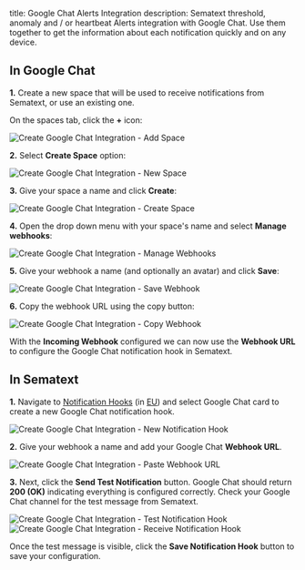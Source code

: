 title: Google Chat Alerts Integration
description: Sematext threshold, anomaly and / or heartbeat Alerts integration with Google Chat. Use them together to get the information about each notification quickly and on any device.

## In Google Chat

**1.** Create a new space that will be used to receive notifications from Sematext, or use an existing one.

On the spaces tab, click the **+** icon:

<img class="content-modal-image" alt="Create Google Chat Integration - Add Space" src="../../images/integrations/create-googlechat-integration-add.png" title="Create Google Chat Integration - Add Space">

**2.** Select **Create Space** option:

<img class="content-modal-image" alt="Create Google Chat Integration - New Space" src="../../images/integrations/create-googlechat-integration-new-space.png" title="Create Google Chat Integration - New Space">

**3.** Give your space a name and click **Create**:

<img class="content-modal-image" alt="Create Google Chat Integration - Create Space" src="../../images/integrations/create-googlechat-integration-create.png" title="Create Google Chat Integration - Create Space">

**4.** Open the drop down menu with your space's name and select **Manage webhooks**:

<img class="content-modal-image" alt="Create Google Chat Integration - Manage Webhooks" src="../../images/integrations/create-googlechat-integration-manage-webhooks.png" title="Create Google Chat Integration - Manage Webhooks">

**5.** Give your webhook a name (and optionally an avatar) and click **Save**:

<img class="content-modal-image" alt="Create Google Chat Integration - Save Webhook" src="../../images/integrations/create-googlechat-integration-save-webhooks.png" title="Create Google Chat Integration - Save Webhook">

**6.** Copy the webhook URL using the copy button:

<img class="content-modal-image" alt="Create Google Chat Integration - Copy Webhook" src="../../images/integrations/create-googlechat-integration-copy-webhooks.png" title="Create Google Chat Integration - Copy Webhook">

With the **Incoming Webhook** configured we can now use the **Webhook URL** to configure the Google Chat notification hook in Sematext.

## In Sematext

**1.** Navigate to [Notification Hooks](https://apps.sematext.com/ui/hooks/create) (in [EU](https://apps.eu.sematext.com/ui/hooks/create)) and select Google Chat card to create a new Google Chat notification hook.

<img class="content-modal-image" alt="Create Google Chat Integration - New Notification Hook" src="../../images/integrations/create-googlechat-integration-new-hook.png" title="Create Google Chat Integration - New Notification Hook">

**2.** Give your webhook a name and add your Google Chat **Webhook URL**.

<img class="content-modal-image" alt="Create Google Chat Integration - Paste Webhook URL" src="../../images/integrations/create-googlechat-integration-paste-hook.png" title="Create Google Chat Integration - Paste Webhook URL">

**3.** Next, click the **Send Test Notification** button. Google Chat should return **200 (OK)** indicating everything is configured correctly. Check your Google Chat channel for the test message from Sematext.

<img class="content-modal-image" alt="Create Google Chat Integration - Test Notification Hook" src="../../images/integrations/create-googlechat-integration-test-hook.png" title="Create Google Chat Integration - Test Notification Hook">

<img class="content-modal-image" alt="Create Google Chat Integration - Receive Notification Hook" src="../../images/integrations/create-googlechat-integration-receive-hook.png" title="Create Google Chat Integration - Receive Notification Hook">

Once the test message is visible, click the **Save Notification Hook** button to save your configuration. 
